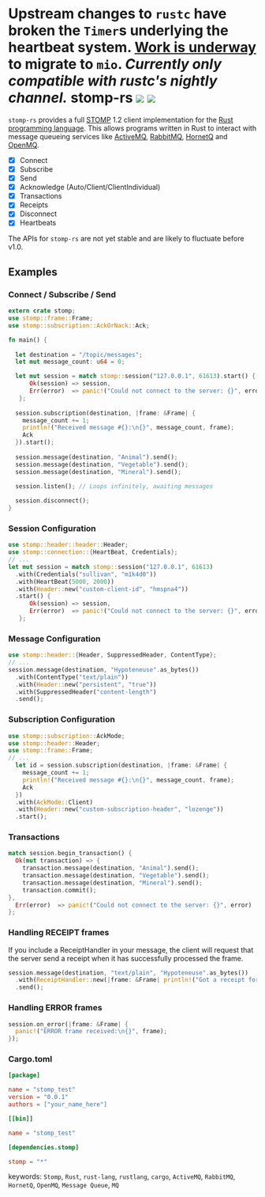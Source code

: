 Upstream changes to `rustc` have broken the `Timer`s underlying the heartbeat system. [Work is underway](https://github.com/zslayton/stomp-rs/issues/80) to migrate to `mio`. _Currently only compatible with rustc's nightly channel._
stomp-rs [![](https://api.travis-ci.org/zslayton/stomp-rs.png?branch=master)](https://travis-ci.org/zslayton/stomp-rs) [![](http://meritbadge.herokuapp.com/stomp)](https://crates.io/crates/stomp)
=====

`stomp-rs` provides a full [STOMP](http://stomp.github.io/stomp-specification-1.2.html) 1.2 client implementation for the [Rust programming language](http://www.rust-lang.org/). This allows programs written in Rust to interact with message queueing services like [ActiveMQ](http://activemq.apache.org/), [RabbitMQ](http://www.rabbitmq.com/), [HornetQ](http://hornetq.jboss.org/) and [OpenMQ](https://mq.java.net/).

- [x] Connect
- [x] Subscribe
- [x] Send
- [x] Acknowledge (Auto/Client/ClientIndividual)
- [x] Transactions
- [x] Receipts
- [x] Disconnect
- [x] Heartbeats

The APIs for `stomp-rs` are not yet stable and are likely to fluctuate before v1.0.

## Examples
### Connect / Subscribe / Send
```rust
extern crate stomp;
use stomp::frame::Frame;
use stomp::subscription::AckOrNack::Ack;

fn main() {
  
  let destination = "/topic/messages";
  let mut message_count: u64 = 0;

  let mut session = match stomp::session("127.0.0.1", 61613).start() {
      Ok(session) => session,
      Err(error)  => panic!("Could not connect to the server: {}", error)
   };
  
  session.subscription(destination, |frame: &Frame| {
    message_count += 1;
    println!("Received message #{}:\n{}", message_count, frame);
    Ack
  }).start();
  
  session.message(destination, "Animal").send();
  session.message(destination, "Vegetable").send();
  session.message(destination, "Mineral").send();
  
  session.listen(); // Loops infinitely, awaiting messages

  session.disconnect();
}
```

### Session Configuration
```rust
use stomp::header::header::Header;
use stomp::connection::{HeartBeat, Credentials};
// ...
let mut session = match stomp::session("127.0.0.1", 61613)
  .with(Credentials("sullivan", "m1k4d0"))
  .with(HeartBeat(5000, 2000))
  .with(Header::new("custom-client-id", "hmspna4"))
  .start() {
      Ok(session) => session,
      Err(error)  => panic!("Could not connect to the server: {}", error)
   };
```

### Message Configuration
```rust
use stomp::header::{Header, SuppressedHeader, ContentType};
// ...
session.message(destination, "Hypoteneuse".as_bytes())
  .with(ContentType("text/plain"))
  .with(Header::new("persistent", "true"))
  .with(SuppressedHeader("content-length")
  .send();
```

### Subscription Configuration
```rust
use stomp::subscription::AckMode;
use stomp::header::Header;
use stomp::frame::Frame;
// ...
  let id = session.subscription(destination, |frame: &Frame| {
    message_count += 1;
    println!("Received message #{}:\n{}", message_count, frame);
    Ack
  })
  .with(AckMode::Client)
  .with(Header::new("custom-subscription-header", "lozenge"))
  .start();
```

### Transactions
```rust
match session.begin_transaction() {
  Ok(mut transaction) => {
    transaction.message(destination, "Animal").send();
    transaction.message(destination, "Vegetable").send();
    transaction.message(destination, "Mineral").send();
    transaction.commit();
},
  Err(error)  => panic!("Could not connect to the server: {}", error)
};
```

### Handling RECEIPT frames
If you include a ReceiptHandler in your message, the client will request that the server send a receipt when it has successfully processed the frame.
```rust
session.message(destination, "text/plain", "Hypoteneuse".as_bytes())
  .with(ReceiptHandler::new(|frame: &Frame| println!("Got a receipt for 'Hypoteneuse'.")))
  .send();
```
### Handling ERROR frames
```rust
session.on_error(|frame: &Frame| {
  panic!("ERROR frame received:\n{}", frame);
});
```

### Cargo.toml
```toml
[package]

name = "stomp_test"
version = "0.0.1"
authors = ["your_name_here"]

[[bin]]

name = "stomp_test"

[dependencies.stomp]

stomp = "*"
```

keywords: `Stomp`, `Rust`, `rust-lang`, `rustlang`, `cargo`, `ActiveMQ`, `RabbitMQ`, `HornetQ`, `OpenMQ`, `Message Queue`, `MQ`
